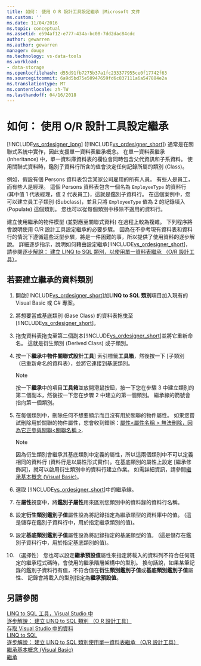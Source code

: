 ```yaml
---
title: 如何： 使用 O R 設計工具設定繼承 |Microsoft 文件
ms.custom: ''
ms.date: 11/04/2016
ms.topic: conceptual
ms.assetid: e594af12-e777-434a-bc08-7dd2dac84cdc
author: gewarren
ms.author: gewarren
manager: douge
ms.technology: vs-data-tools
ms.workload:
- data-storage
ms.openlocfilehash: d55d91fb7275b37a1fc233377955ce0f17742f63
ms.sourcegitcommit: 6a9d5bd75e50947659fd6c837111a6a547884e2a
ms.translationtype: MT
ms.contentlocale: zh-TW
ms.lasthandoff: 04/16/2018
---
```

# <a name="how-to-configure-inheritance-by-using-the-or-designer"></a>如何： 使用 O/R 設計工具設定繼承
[!INCLUDE[vs_ordesigner_long](../data-tools/includes/vs_ordesigner_long_md.md)] ([!INCLUDE[vs_ordesigner_short](../data-tools/includes/vs_ordesigner_short_md.md)]) 通常是在關聯式系統中實作，因此支援單一資料表繼承概念。 在單一資料表繼承 (Inheritance) 中，單一資料庫資料表的欄位會同時包含父代資訊和子系資料。 使用關聯式資料時，鑑別子資料行所含的值會決定任何記錄所屬的類別 (Class)。  
  
例如，假設有個 Persons 資料表包含某家公司雇用的所有人員。 有些人是員工，而有些人是經理。 這個 Persons 資料表包含一個名為 `EmployeeType` 的資料行 (其中值 1 代表經理，值 2 代表員工)，這就是鑑別子資料行。 在這個案例中，您可以建立員工子類別 (Subclass)，並且只將 `EmployeeType` 值為 2 的記錄填入 (Populate) 這個類別。 您也可以從每個類別中移除不適用的資料行。  
  
建立使用繼承的物件模型 (並對應至關聯式資料) 在過程上較為複雜。 下列程序將會說明使用 O/R 設計工具設定繼承的必要步驟。 因為在不參考現有資料表和資料行的情況下遵循這些泛型步驟，將是一件困難的事，所以提供了使用資料的逐步解說。 詳細逐步指示，說明如何藉由設定繼承[!INCLUDE[vs_ordesigner_short](../data-tools/includes/vs_ordesigner_short_md.md)]，請參閱[逐步解說： 建立 LINQ to SQL 類別，以使用單一資料表繼承 （O/R 設計工具）](../data-tools/walkthrough-creating-linq-to-sql-classes-by-using-single-table-inheritance-o-r-designer.md)。  
  
## <a name="to-create-inherited-data-classes"></a>若要建立繼承的資料類別
  
1.  開啟[!INCLUDE[vs_ordesigner_short](../data-tools/includes/vs_ordesigner_short_md.md)]加**LINQ to SQL 類別**項目加入現有的 Visual Basic 或 C# 專案。  
  
2.  將想要當成基底類別 (Base Class) 的資料表拖曳至 [!INCLUDE[vs_ordesigner_short](../data-tools/includes/vs_ordesigner_short_md.md)]。  
  
3.  拖曳資料表拖曳至第二個副本[!INCLUDE[vs_ordesigner_short](../data-tools/includes/vs_ordesigner_short_md.md)]並將它重新命名。 這就是衍生類別 (Derived Class) 或子類別。  
  
4.  按一下**繼承**中**物件關聯式設計工具**] 索引標籤**工具箱**，然後按一下 [子類別 （已重新命名的資料表），並將它連接到基底類別。  
  
    > [!NOTE]
    >  按一下**繼承**中的項目**工具箱**並放開滑鼠按鈕，按一下您在步驟 3 中建立類別的第二個副本，然後按一下您在步驟 2 中建立的第一個類別。 繼承線的箭號會指向第一個類別。  
  
5.  在每個類別中，刪除任何不想要顯示而且沒有用於關聯的物件屬性。 如果您嘗試刪除用於關聯的物件屬性，您會收到錯誤：[屬性\<屬性名稱 > 無法刪除，因為它正參與關聯\<關聯名稱 >](../data-tools/the-property-property-name-cannot-be-deleted-because-it-is-participating-in-the-association-association-name.md).  
  
    > [!NOTE]
    >  因為衍生類別會繼承其基底類別中定義的屬性，所以這兩個類別中不可以定義相同的資料行  (資料行是以屬性形式實作)。在基底類別的屬性上設定 [繼承修飾詞]，就可以啟用衍生類別中的資料行建立作業。 如需詳細資訊，請參閱[繼承基本概念 (Visual Basic)](/dotnet/visual-basic/programming-guide/language-features/objects-and-classes/inheritance-basics)。  
  
6.  選取 [!INCLUDE[vs_ordesigner_short](../data-tools/includes/vs_ordesigner_short_md.md)]中的繼承線。  
  
7.  在**屬性**視窗中，將**鑑別子屬性**用來區別您類別中的資料錄的資料行名稱。  
  
8.  設定**衍生類別鑑別子值**屬性設為將記錄指定為繼承類型的資料庫中的值。 (這是儲存在鑑別子資料行中，用於指定繼承類別的值)。  
  
9. 設定**基底類別鑑別子值**屬性設為將記錄指定的基底類型的值。 (這是儲存在鑑別子資料行中，用於指定基底類別的值)。  
  
10. （選擇性） 您也可以設定**繼承預設值**屬性來指定將載入的資料列不符合任何既定的繼承程式碼時，會使用的繼承階層架構中的型別。 換句話說，如果某筆記錄的鑑別子資料行有值，不符合值在**衍生類別鑑別子值**或**基底類別鑑別子值**屬性、 記錄會將載入的型別指定為**繼承預設值**。  
  
## <a name="see-also"></a>另請參閱
[LINQ to SQL 工具，Visual Studio 中](../data-tools/linq-to-sql-tools-in-visual-studio2.md)   
[逐步解說： 建立 LINQ to SQL 類別 （O R 設計工具）](how-to-create-linq-to-sql-classes-mapped-to-tables-and-views-o-r-designer.md)   
[存取 Visual Studio 中的資料](../data-tools/accessing-data-in-visual-studio.md)   
[LINQ to SQL](/dotnet/framework/data/adonet/sql/linq/index)   
[逐步解說： 建立 LINQ to SQL 類別使用單一資料表繼承 （O/R 設計工具）](../data-tools/walkthrough-creating-linq-to-sql-classes-by-using-single-table-inheritance-o-r-designer.md)   
[繼承基本概念 (Visual Basic)](/dotnet/visual-basic/programming-guide/language-features/objects-and-classes/inheritance-basics)  
[繼承](/dotnet/csharp/programming-guide/classes-and-structs/inheritance)